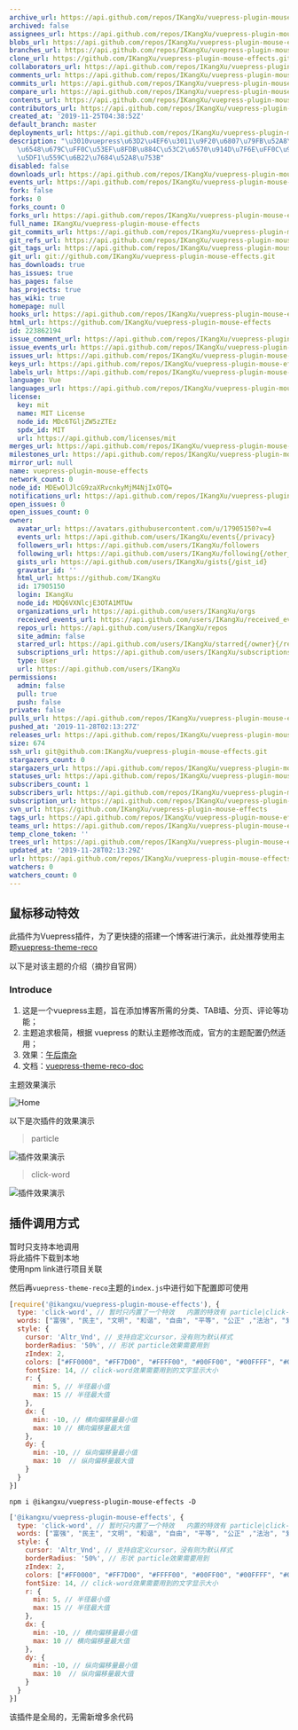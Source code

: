 ```yaml
---
archive_url: https://api.github.com/repos/IKangXu/vuepress-plugin-mouse-effects/{archive_format}{/ref}
archived: false
assignees_url: https://api.github.com/repos/IKangXu/vuepress-plugin-mouse-effects/assignees{/user}
blobs_url: https://api.github.com/repos/IKangXu/vuepress-plugin-mouse-effects/git/blobs{/sha}
branches_url: https://api.github.com/repos/IKangXu/vuepress-plugin-mouse-effects/branches{/branch}
clone_url: https://github.com/IKangXu/vuepress-plugin-mouse-effects.git
collaborators_url: https://api.github.com/repos/IKangXu/vuepress-plugin-mouse-effects/collaborators{/collaborator}
comments_url: https://api.github.com/repos/IKangXu/vuepress-plugin-mouse-effects/comments{/number}
commits_url: https://api.github.com/repos/IKangXu/vuepress-plugin-mouse-effects/commits{/sha}
compare_url: https://api.github.com/repos/IKangXu/vuepress-plugin-mouse-effects/compare/{base}...{head}
contents_url: https://api.github.com/repos/IKangXu/vuepress-plugin-mouse-effects/contents/{+path}
contributors_url: https://api.github.com/repos/IKangXu/vuepress-plugin-mouse-effects/contributors
created_at: '2019-11-25T04:38:52Z'
default_branch: master
deployments_url: https://api.github.com/repos/IKangXu/vuepress-plugin-mouse-effects/deployments
description: "\u3010vuepress\u63D2\u4EF6\u3011\u9F20\u6807\u79FB\u52A8\u52A8\u753B\
  \u6548\u679C\uFF0C\u53EF\u8FDB\u884C\u53C2\u6570\u914D\u7F6E\uFF0C\u9009\u62E9\u81EA\
  \u5DF1\u559C\u6B22\u7684\u52A8\u753B"
disabled: false
downloads_url: https://api.github.com/repos/IKangXu/vuepress-plugin-mouse-effects/downloads
events_url: https://api.github.com/repos/IKangXu/vuepress-plugin-mouse-effects/events
fork: false
forks: 0
forks_count: 0
forks_url: https://api.github.com/repos/IKangXu/vuepress-plugin-mouse-effects/forks
full_name: IKangXu/vuepress-plugin-mouse-effects
git_commits_url: https://api.github.com/repos/IKangXu/vuepress-plugin-mouse-effects/git/commits{/sha}
git_refs_url: https://api.github.com/repos/IKangXu/vuepress-plugin-mouse-effects/git/refs{/sha}
git_tags_url: https://api.github.com/repos/IKangXu/vuepress-plugin-mouse-effects/git/tags{/sha}
git_url: git://github.com/IKangXu/vuepress-plugin-mouse-effects.git
has_downloads: true
has_issues: true
has_pages: false
has_projects: true
has_wiki: true
homepage: null
hooks_url: https://api.github.com/repos/IKangXu/vuepress-plugin-mouse-effects/hooks
html_url: https://github.com/IKangXu/vuepress-plugin-mouse-effects
id: 223862194
issue_comment_url: https://api.github.com/repos/IKangXu/vuepress-plugin-mouse-effects/issues/comments{/number}
issue_events_url: https://api.github.com/repos/IKangXu/vuepress-plugin-mouse-effects/issues/events{/number}
issues_url: https://api.github.com/repos/IKangXu/vuepress-plugin-mouse-effects/issues{/number}
keys_url: https://api.github.com/repos/IKangXu/vuepress-plugin-mouse-effects/keys{/key_id}
labels_url: https://api.github.com/repos/IKangXu/vuepress-plugin-mouse-effects/labels{/name}
language: Vue
languages_url: https://api.github.com/repos/IKangXu/vuepress-plugin-mouse-effects/languages
license:
  key: mit
  name: MIT License
  node_id: MDc6TGljZW5zZTEz
  spdx_id: MIT
  url: https://api.github.com/licenses/mit
merges_url: https://api.github.com/repos/IKangXu/vuepress-plugin-mouse-effects/merges
milestones_url: https://api.github.com/repos/IKangXu/vuepress-plugin-mouse-effects/milestones{/number}
mirror_url: null
name: vuepress-plugin-mouse-effects
network_count: 0
node_id: MDEwOlJlcG9zaXRvcnkyMjM4NjIxOTQ=
notifications_url: https://api.github.com/repos/IKangXu/vuepress-plugin-mouse-effects/notifications{?since,all,participating}
open_issues: 0
open_issues_count: 0
owner:
  avatar_url: https://avatars.githubusercontent.com/u/17905150?v=4
  events_url: https://api.github.com/users/IKangXu/events{/privacy}
  followers_url: https://api.github.com/users/IKangXu/followers
  following_url: https://api.github.com/users/IKangXu/following{/other_user}
  gists_url: https://api.github.com/users/IKangXu/gists{/gist_id}
  gravatar_id: ''
  html_url: https://github.com/IKangXu
  id: 17905150
  login: IKangXu
  node_id: MDQ6VXNlcjE3OTA1MTUw
  organizations_url: https://api.github.com/users/IKangXu/orgs
  received_events_url: https://api.github.com/users/IKangXu/received_events
  repos_url: https://api.github.com/users/IKangXu/repos
  site_admin: false
  starred_url: https://api.github.com/users/IKangXu/starred{/owner}{/repo}
  subscriptions_url: https://api.github.com/users/IKangXu/subscriptions
  type: User
  url: https://api.github.com/users/IKangXu
permissions:
  admin: false
  pull: true
  push: false
private: false
pulls_url: https://api.github.com/repos/IKangXu/vuepress-plugin-mouse-effects/pulls{/number}
pushed_at: '2019-11-28T02:13:27Z'
releases_url: https://api.github.com/repos/IKangXu/vuepress-plugin-mouse-effects/releases{/id}
size: 674
ssh_url: git@github.com:IKangXu/vuepress-plugin-mouse-effects.git
stargazers_count: 0
stargazers_url: https://api.github.com/repos/IKangXu/vuepress-plugin-mouse-effects/stargazers
statuses_url: https://api.github.com/repos/IKangXu/vuepress-plugin-mouse-effects/statuses/{sha}
subscribers_count: 1
subscribers_url: https://api.github.com/repos/IKangXu/vuepress-plugin-mouse-effects/subscribers
subscription_url: https://api.github.com/repos/IKangXu/vuepress-plugin-mouse-effects/subscription
svn_url: https://github.com/IKangXu/vuepress-plugin-mouse-effects
tags_url: https://api.github.com/repos/IKangXu/vuepress-plugin-mouse-effects/tags
teams_url: https://api.github.com/repos/IKangXu/vuepress-plugin-mouse-effects/teams
temp_clone_token: ''
trees_url: https://api.github.com/repos/IKangXu/vuepress-plugin-mouse-effects/git/trees{/sha}
updated_at: '2019-11-28T02:13:29Z'
url: https://api.github.com/repos/IKangXu/vuepress-plugin-mouse-effects
watchers: 0
watchers_count: 0
---
```


## 鼠标移动特效

此插件为Vuepress插件，为了更快捷的搭建一个博客进行演示，此处推荐使用主题[vuepress-theme-reco](https://github.com/vuepress-reco/vuepress-theme-reco)

以下是对该主题的介绍（摘抄自官网）

### Introduce

1. 这是一个vuepress主题，旨在添加博客所需的分类、TAB墙、分页、评论等功能；
2. 主题追求极简，根据 vuepress 的默认主题修改而成，官方的主题配置仍然适用；
3. 效果：[午后南杂](https://www.recoluan.com) 
4. 文档：[vuepress-theme-reco-doc](https://vuepress-theme-reco.recoluan.com)

主题效果演示

![Home](https://github.com/vuepress-reco/vuepress-theme-reco/raw/develop/images/home-blog.png)

以下是次插件的效果演示

> particle

![插件效果演示](https://raw.githubusercontent.com/IKangXu/vuepress-plugin-mouse-effects/master/assets/img/mouse.gif)

> click-word

![插件效果演示](https://raw.githubusercontent.com/IKangXu/vuepress-plugin-mouse-effects/master/assets/img/click-word.gif)

## 插件调用方式

暂时只支持本地调用  
将此插件下载到本地  
使用npm link进行项目关联

然后再`vuepress-theme-reco`主题的`index.js`中进行如下配置即可使用

```js
[require('@ikangxu/vuepress-plugin-mouse-effects'), {
  type: 'click-word', // 暂时只内置了一个特效   内置的特效有 particle|click-word
  words: ["富强", "民主", "文明", "和谐", "自由", "平等", "公正" ,"法治", "爱国", "敬业", "诚信", "友善"], // click-word效果需要用到的文字提示
  style: {
    cursor: 'Altr_Vnd', // 支持自定义cursor，没有则为默认样式
    borderRadius: '50%', // 形状 particle效果需要用到
    zIndex: 2,
    colors: ["#FF0000", "#FF7D00", "#FFFF00", "#00FF00", "#00FFFF", "#0000FF", "#FF00FF"], // 颜色
    fontSize: 14, // click-word效果需要用到的文字显示大小
    r: {
      min: 5, // 半径最小值
      max: 15 // 半径最大值
    },
    dx: {
      min: -10, // 横向偏移量最小值
      max: 10 // 横向偏移量最大值
    },
    dy: {
      min: -10, // 纵向偏移量最小值
      max: 10  // 纵向偏移量最大值
    }
  }
}]
```

```shell
npm i @ikangxu/vuepress-plugin-mouse-effects -D
```

```js
['@ikangxu/vuepress-plugin-mouse-effects', {
  type: 'click-word', // 暂时只内置了一个特效   内置的特效有 particle|click-word
  words: ["富强", "民主", "文明", "和谐", "自由", "平等", "公正" ,"法治", "爱国", "敬业", "诚信", "友善"], // click-word效果需要用到的文字提示
  style: {
    cursor: 'Altr_Vnd', // 支持自定义cursor，没有则为默认样式
    borderRadius: '50%', // 形状 particle效果需要用到
    zIndex: 2,
    colors: ["#FF0000", "#FF7D00", "#FFFF00", "#00FF00", "#00FFFF", "#0000FF", "#FF00FF"], // 颜色
    fontSize: 14, // click-word效果需要用到的文字显示大小
    r: {
      min: 5, // 半径最小值
      max: 15 // 半径最大值
    },
    dx: {
      min: -10, // 横向偏移量最小值
      max: 10 // 横向偏移量最大值
    },
    dy: {
      min: -10, // 纵向偏移量最小值
      max: 10  // 纵向偏移量最大值
    }
  }
}]
```

该插件是全局的，无需新增多余代码